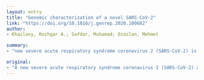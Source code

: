 ```yaml
---
layout: entry
title: "Genomic characterization of a novel SARS-CoV-2"
link: "https://doi.org/10.1016/j.genrep.2020.100682"
author:
- Khailany, Rozhgar A.; Safdar, Muhamad; Ozaslan, Mehmet

summary:
- "new severe acute respiratory syndrome coronavirus 2 (SARS-CoV-2) is associated with human to human transmission and extreme human sickness. The findings support an intense requirement for additional prompt, inclusive investigations that combine genomic detail, epidemiological information and graph records of clinical features of patients with COVID-19."

original:
- "A new severe acute respiratory syndrome coronavirus 2 (SARS-CoV-2) associated with human to human transmission and extreme human sickness has been as of late announced from the city of Wuhan in China. Our objectives were to mutation analysis between recently reported genomes at various times and locations and to characterize the genomic structure of SARS-CoV-2 using bioinformatics programs. Information on the variation of viruses is of considerable medical and biological impacts on the prevention, diagnosis, and therapy of infectious diseases. To understand the genomic structure and variations of the SARS-CoV-2. The study analyzed 95 SARS-CoV-2 complete genome sequences available in GenBank, National MicrobiologyData Center (NMDC) and NGDC Genome Warehouse from December-2019 until 05 of April-2020. The genomic signature analysis demonstrates that a strong association between the time of sample collection, location of sample and accumulation of genetic diversity. We found 116 mutations, the three most common mutations were 8782C>T in ORF1ab gene, 28144T>C in ORF8 gene and 29095C>T in the N gene. The mutations might affect the severity and spread of the SARS-CoV-2. The finding heavily supports an intense requirement for additional prompt, inclusive investigations that combine genomic detail, epidemiological information and graph records of the clinical features of patients with COVID-19."
---
```


